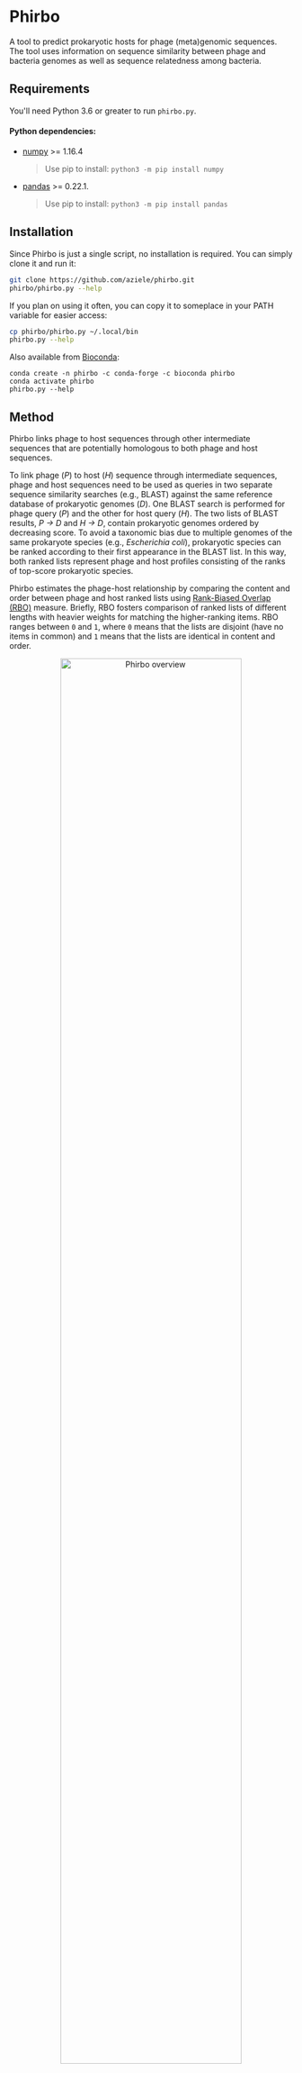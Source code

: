 # Phirbo

A tool to predict prokaryotic hosts for phage (meta)genomic sequences. The tool uses information on sequence similarity between phage and bacteria genomes as well as sequence relatedness among bacteria.


## Requirements

You'll need Python 3.6 or greater to run `phirbo.py`.

#### Python dependencies:

* [numpy](http://www.numpy.org) >= 1.16.4
   > Use pip to install: `python3 -m pip install numpy`
* [pandas](https://pandas.pydata.org/) >= 0.22.1. 
   > Use pip to install: `python3 -m pip install pandas`


## Installation

Since Phirbo is just a single script, no installation is required. You can simply clone it and run it:

```bash
git clone https://github.com/aziele/phirbo.git
phirbo/phirbo.py --help
```

If you plan on using it often, you can copy it to someplace in your PATH variable for easier access:

```bash
cp phirbo/phirbo.py ~/.local/bin
phirbo.py --help
```

Also available from [Bioconda](https://bioconda.github.io/recipes/phirbo/README.html):
```
conda create -n phirbo -c conda-forge -c bioconda phirbo
conda activate phirbo
phirbo.py --help
```

## Method
Phirbo links phage to host sequences through other intermediate sequences that are potentially homologous to both phage and host sequences. 

To link phage (*P*) to host (*H*) sequence through intermediate sequences, phage and host sequences need to be used as queries in two separate sequence similarity searches (e.g., BLAST) against the same reference database of prokaryotic genomes (*D*). One BLAST search is performed for phage query (*P*) and the other for host query (*H*). The two lists of BLAST results, *P → D* and *H → D*, contain prokaryotic genomes ordered by decreasing score. To avoid a taxonomic bias due to multiple genomes of the same prokaryote species (e.g., *Escherichia coli*), prokaryotic species can be ranked according to their first appearance in the BLAST list. In this way, both ranked lists represent phage and host profiles consisting of the ranks of top-score prokaryotic species. 

Phirbo estimates the phage-host relationship by comparing the content and order between phage and host ranked lists using [Rank-Biased Overlap (RBO)](http://dx.doi.org/10.1145/1852102.1852106) measure. Briefly, RBO fosters comparison of ranked lists of different lengths with heavier weights for matching the higher-ranking items. RBO ranges between `0` and `1`, where `0` means that the lists are disjoint (have no items in common) and `1` means that the lists are identical in content and order.

<p align="center"><img src="images/figure.png" alt="Phirbo overview" width="80%"></p>


## Input data
You need to provide ranked lists - separately in two directories - for phage and bacteria genomes. Every genome should have its own ranked list in a text file. The text format lists bateria species separated by a new line (if two or more species are the same in rank they should be comma-separated in one line) (see the example file format: [example/virus/NC_000866.txt](example/virus/NC_000866.txt)).


## Quick usage

To run Phirbo provide two input directories (for phages and bacteria) containing your ranked lists, and an output file name.

```bash
phirbo.py example/virus/ example/host/ example/predictions.csv
```

This will output two files:
* `predictions.csv` containing phage-host predictions (i.e., a top score host for each phage). See the example output: [example/predictions.csv](example/predictions.csv)
* `predictions.matrix.csv` containing a matrix of scores between every phage and every host (phages in columns, bacteria in rows). See the example output matrix: [example/predictions.matrix.csv](example/predictions.csv.matrix.csv)

## Full usage

```
usage: phirbo.py [-h] [--p P] [--k K] [--t NUM_THREADS]
                 virus_dir host_dir output_file

Phirbo (v1.0) predicts hosts from phage (meta)genomic data

positional arguments:
  virus_dir        Input directory w/ ranked lists for viruses
  host_dir         Input directory w/ ranked lists for hosts
  output_file      Output file name

optional arguments:
  -h, --help       show this help message and exit
  --p P            RBO parameter in range (0, 1) determines the degree of top-
                   weightedness of RBO measure. High p implies strong emphasis
                   on top ranked items [default = 0.75]
  --k K            Truncate all ranked lists to the first `k` rankings to
                   calculate RBO. To disable the truncation use --k 0 [default
                   = 30]
  --t NUM_THREADS  Number of threads (CPUs) [default = 32]
```


## Python module

You can use `phirbo.py` as a Python module.

```python
import phirbo

phage_list = phirbo.read_list('example/virus/NC_000866.txt')
host_list = phirbo.read_list('example/host/NC_010473.txt')
score = phirbo.rbo(phage_list, host_list)
```

```python
phage_list = [{'E.coli'}, {'S.boydii'}, {'S.flexneri'}, {'Y.rohdei', 'Y.ruckeri'}]
host_list = [{'E.coli'}, {'S.flexneri'}, {'S.boydii'}, {'S.dysenteriae'}, {'E.toletana'}]
score = phirbo.rbo(phage_list, host_list)
score = phirbo.rbo(phage_list, host_list, p=0.98)
```


## Further analyses

The output files can be further analyzed with R, Python or Excel spreadsheet.

### Top *n* hosts for each phage

R:

```R
data <- read.csv("predictions.matrix.csv", row.names=1)
top_n_hosts <- 3

for (col in colnames(data)) {
    print(data[order(data[col], decreasing = T)[1:top_n_hosts],][col])
}
```

Python:

```python
import pandas as pd

data = pd.read_csv("predictions.csv.matrix.csv", index_col=0)
top_n_hosts = 3

print(data.unstack()
          .groupby(level=0, group_keys=False)
          .nlargest(top_n_hosts)
          .reset_index()
          .to_string(header=None, index=False))
```


### Filter phage-host pairs by a score

For example, show phage-host pairs with score ≥ `0.8`.

R:

```r
data <- read.csv("predictions.csv.matrix.csv", row.names=1)
min_score <- 0.5

for(col in 1:ncol(data)){
  d <- data[data[col] >= min_score,]
  d <- d[order(d[col]),][col]
  print(d)
}
```

Python:

```python
import pandas as pd

data = pd.read_csv("predictions.csv.matrix.csv", index_col=0)
min_score = 0.8

s = data.unstack()
print(s[s >= min_score]
     .reset_index()
     .sort_values(["level_0", 0], ascending=[True, False])
     .to_string(header=None, index=False))
```


### Distribution of scores for a given phage

R:

```r
phage_id <- "NC_000866"
data <- read.csv("predictions.csv.matrix.csv", row.names=1)

scores <- data[[phage_id]]
hist(scores)

print(paste('Min    :', min(scores)))
print(paste('Q1     :', quantile(scores, 0.25)))
print(paste('Median :', median(scores)))
print(paste('Q3     :', quantile(scores, 0.75)))
print(paste('Max    :', max(scores)))
```

Python:

```python
import pandas as pd

phage_id = "NC_000866"
data = pd.read_csv("predictions.csv.matrix.csv", index_col=0)

scores = data[phage_id]
hist = scores.hist()                    # Needs matplotlib.
hist.figure.savefig('figure.pdf')

print(f'Min    : {scores.min()}')
print(f'Q1     : {scores.quantile(0.25)}')
print(f'Median : {scores.median()}')
print(f'Q3     : {scores.quantile(0.75)}')
print(f'Max    : {scores.max()}')
```

### Distribution of scores for all phages

R:

```r
data <- read.csv("predictions.csv.matrix.csv", row.names=1)
scores <- unlist(data,use.names = FALSE)
hist(scores)
```

Python:

```Python
import pandas as pd

data = pd.read_csv("predictions.csv.matrix.csv", index_col=0)
scores = data.stack()
hist = scores.hist(grid=False)
hist.figure.savefig('figure.pdf')
```


## License

[GNU General Public License, version 3](https://www.gnu.org/licenses/gpl-3.0.html)
